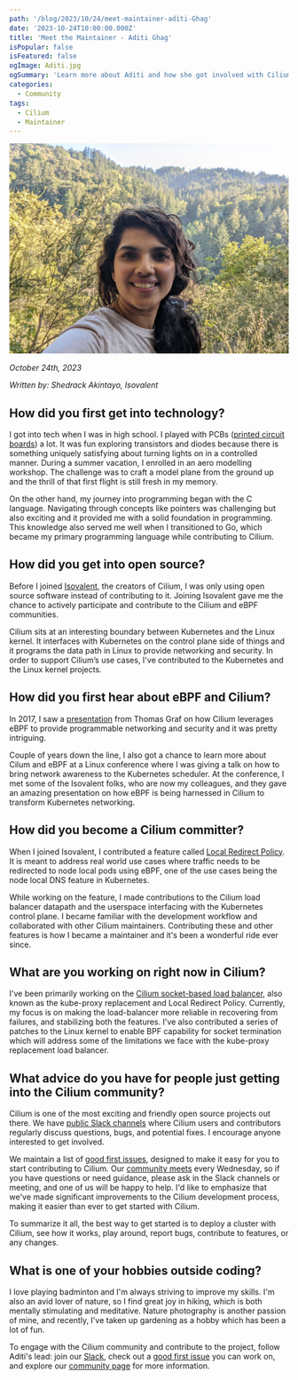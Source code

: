 ```yaml
---
path: '/blog/2023/10/24/meet-maintainer-aditi-Ghag'
date: '2023-10-24T10:00:00.000Z'
title: 'Meet the Maintainer - Aditi Ghag'
isPopular: false
isFeatured: false
ogImage: Aditi.jpg
ogSummary: 'Learn more about Aditi and how she got involved with Cilium'
categories:
  - Community
tags:
  - Cilium
  - Maintainer
---
```


![Aditi Ghag](Aditi.jpg)

_October 24th, 2023_

_Written by: Shedrack Akintayo, Isovalent_

## How did you first get into technology?

I got into tech when I was in high school. I played with PCBs ([printed circuit boards](https://en.wikipedia.org/wiki/Printed_circuit_board)) a lot. It was fun exploring transistors and diodes because there is something uniquely satisfying about turning lights on in a controlled manner. During a summer vacation, I enrolled in an aero modelling workshop. The challenge was to craft a model plane from the ground up and the thrill of that first flight is still fresh in my memory.

On the other hand, my journey into programming began with the C language. Navigating through concepts like pointers was challenging but also exciting and it provided me with a solid foundation in programming. This knowledge also served me well when I transitioned to Go, which became my primary programming language while contributing to Cilium.

## How did you get into open source?

Before I joined [Isovalent](https://isovalent.com/?utm_source=website-cilium&utm_medium=referral&utm_campaign=cilium-enterprise), the creators of Cilium, I was only using open source software instead of contributing to it. Joining Isovalent gave me the chance to actively participate and contribute to the Cilium and eBPF communities.

Cilium sits at an interesting boundary between Kubernetes and the Linux kernel. It interfaces with Kubernetes on the control plane side of things and it programs the data path in Linux to provide networking and security. In order to support Cilium’s use cases, I've contributed to the Kubernetes and the Linux kernel projects.

## How did you first hear about eBPF and Cilium?

In 2017, I saw a [presentation](https://www.youtube.com/watch?v=k0KQz6JrKXc) from Thomas Graf on how Cilium leverages eBPF to provide programmable networking and security and it was pretty intriguing.

Couple of years down the line, I also got a chance to learn more about Cilum and eBPF at a Linux conference where I was giving a talk on how to bring network awareness to the Kubernetes scheduler. At the conference, I met some of the Isovalent folks, who are now my colleagues, and they gave an amazing presentation on how eBPF is being harnessed in Cilium to transform Kubernetes networking.

## How did you become a Cilium committer?

When I joined Isovalent, I contributed a feature called [Local Redirect Policy](https://docs.cilium.io/en/stable/network/kubernetes/local-redirect-policy/). It is meant to address real world use cases where traffic needs to be redirected to node local pods using eBPF, one of the use cases being the node local DNS feature in Kubernetes.

While working on the feature, I made contributions to the Cilium load balancer datapath and the userspace interfacing with the Kubernetes control plane. I became familiar with the development workflow and collaborated with other Cilium maintainers. Contributing these and other features is how I became a maintainer and it's been a wonderful ride ever since.

## What are you working on right now in Cilium?

I've been primarily working on the [Cilium socket-based load balancer](https://docs.cilium.io/en/stable/network/kubernetes/kubeproxy-free/), also known as the kube-proxy replacement and Local Redirect Policy. Currently, my focus is on making the load-balancer more reliable in recovering from failures, and stabilizing both the features. I've also contributed a series of patches to the Linux kernel to enable BPF capability for socket termination which will address some of the limitations we face with the kube-proxy replacement load balancer.

## What advice do you have for people just getting into the Cilium community?

Cilium is one of the most exciting and friendly open source projects out there. We have [public Slack channels](https://slack.cilium.io/) where Cilium users and contributors regularly discuss questions, bugs, and potential fixes. I encourage anyone interested to get involved.

We maintain a list of [good first issues](https://github.com/cilium/cilium/issues?q=is%3Aopen+is%3Aissue+label%3Agood-first-issue), designed to make it easy for you to start contributing to Cilium. Our [community meets](https://docs.cilium.io/en/latest/community/community/) every Wednesday, so if you have questions or need guidance, please ask in the Slack channels or meeting, and one of us will be happy to help. I'd like to emphasize that we've made significant improvements to the Cilium development process, making it easier than ever to get started with Cilium.

To summarize it all, the best way to get started is to deploy a cluster with Cilium, see how it works, play around, report bugs, contribute to features, or any changes.

## What is one of your hobbies outside coding?

I love playing badminton and I'm always striving to improve my skills. I'm also an avid lover of nature, so I find great joy in hiking, which is both mentally stimulating and meditative. Nature photography is another passion of mine, and recently, I've taken up gardening as a hobby which has been a lot of fun.

To engage with the Cilium community and contribute to the project, follow Aditi's lead: join our [Slack](https://slack.cilium.io), check out a [good first issue](https://github.com/cilium/cilium/issues?q=is%3Aopen+is%3Aissue+label%3Agood-first-issue) you can work on, and explore our [community page](https://cilium.io/get-involved/) for more information.
